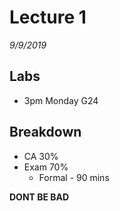 # Lecture 1
*9/9/2019*

## Labs
- 3pm Monday G24 

## Breakdown
- CA 30%
- Exam 70%
    - Formal - 90 mins

**DONT BE BAD**
